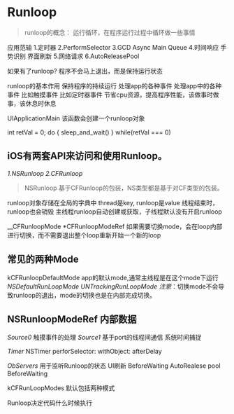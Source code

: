 # Runloop

> runloop的概念： 运行循环，在程序运行过程中循环做一些事情
 
 应用范轴
 1.定时器
 2.PerformSelector
 3.GCD Async Main Queue
 4.时间响应 手势识别 界面刷新
 5.网络请求
 6.AutoReleasePool
 
 
 如果有了runloop?
 程序不会马上退出，而是保持运行状态
 
 runloop的基本作用
 保持程序的持续运行
 处理app的各种事件
 处理app中的各种事件 比如触摸事件 比如定时器事件 
 节省cpu资源，提高程序性能，该做事时做事，该休息时休息
 
 UIApplicationMain 该函数会创建一个runloop对象
 
 int retVal = 0;
 do {
  sleep_and_wait()
 } while(retVal === 0)
 
 
## iOS有两套API来访问和使用Runloop。
*1.NSRunloop
2.CFRunloop*
> NSRunloop 基于CFRunloop的包装，NS类型都是基于对CF类型的包装。

runloop对象存储在全局的字典中
thread是key, runloop是value
线程结束时，runloop也会销毁
主线程runloop自动创建或获取，子线程默认没有开启runloop

__CFRunloopMode *CFRunloopModeRef 
如果需要切换mode，会在loop内部进行切换，而不需要退出整个loop重新开始一个新的loop


## 常见的两种Mode
kCFRunloopDefaultMode app的默认mode,通常主线程是在这个mode下运行
*NSDefaultRunLoopMode*
*UNTrackingRunLoopMode* 
*注意*：切换mode不会导致runloop的退出，mode的切换也是在内部完成切换。

## NSRunloopModeRef 内部数据

*Source0* 触摸事件的处理
*Source1* 基于port的线程间通信
系统时间捕捉

*Timer*
NSTimer
perforSelector: withObject: afterDelay


*ObServers*
用于监听Runloop的状态
UI刷新 BeforeWaiting
AutoRealese pool BeforeWaiting

kCFRunLoopModes 默认包括两种模式

Runloop决定代码什么时候执行







 
 
 
 
 
 
 


